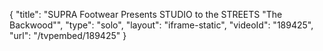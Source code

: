 {
    "title": "SUPRA Footwear Presents STUDIO to the STREETS \"The Backwood\"",
    "type": "solo",
    "layout": "iframe-static",
    "videoId": "189425",
    "url": "\/tvpembed\/189425"
}